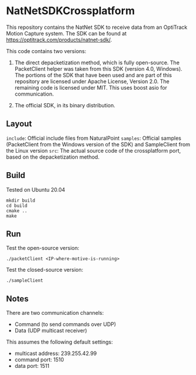 # NatNetSDKCrossplatform

This repository contains the NatNet SDK to receive data from an OptiTrack Motion Capture system. The SDK can be found at https://optitrack.com/products/natnet-sdk/.

This code contains two versions:

1. The direct depacketization method, which is fully open-source. The PacketClient helper was taken from this SDK (version 4.0, Windows). The portions of the SDK that have been used and are part of this repository are licensed under Apache License, Version 2.0. The remaining code is licensed under MIT. This uses boost asio for communication.

2. The official SDK, in its binary distribution.

## Layout

`include`: Official include files from NaturalPoint
`samples`: Official samples (PacketClient from the Windows version of the SDK) and SampleClient from the Linux version
`src`: The actual source code of the crossplatform port, based on the depacketization method.

## Build

Tested on Ubuntu 20.04

```
mkdir build
cd build
cmake ..
make
```

## Run

Test the open-source version:

```
./packetClient <IP-where-motive-is-running>
```

Test the closed-source version:

```
./sampleClient
```

## Notes

There are two communication channels:

* Command (to send commands over UDP)
* Data (UDP multicast receiver)

This assumes the following default settings:

* multicast address: 239.255.42.99
* command port: 1510
* data port: 1511
